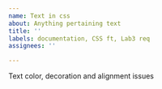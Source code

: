 ```yaml
---
name: Text in css
about: Anything pertaining text
title: ''
labels: documentation, CSS ft, Lab3 req
assignees: ''

---
```


Text color, decoration and alignment issues
